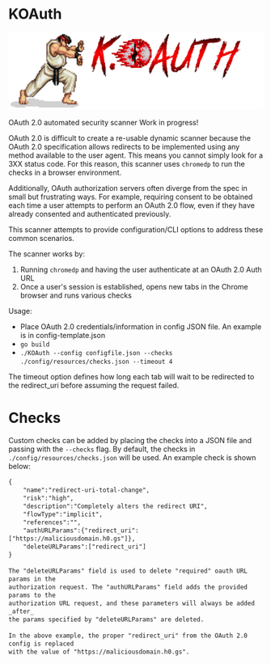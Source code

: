 # KOAuth
![alt text](https://github.com/morganc3/KOAuth/blob/master/docs/KOAuth.png)

OAuth 2.0 automated security scanner
Work in progress!

OAuth 2.0 is difficult to create a re-usable dynamic scanner because the OAuth 2.0 specification allows redirects to be implemented using any method available to the user agent. This means you cannot simply look for a 3XX status code. 
For this reason, this scanner uses `chromedp` to run the checks in a browser environment. 

Additionally, OAuth authorization servers often diverge from the spec in small but 
frustrating ways. For example, requiring consent to be obtained each time a user 
attempts to perform an OAuth 2.0 flow, even if they have already consented and authenticated 
previously. 

This scanner attempts to provide configuration/CLI options to address these common scenarios. 

The scanner works by:

1. Running `chromedp` and having the user authenticate at an OAuth 2.0 Auth URL
2. Once a user's session is established, opens new tabs in the Chrome browser and runs 
various checks

Usage:
- Place OAuth 2.0 credentials/information in config JSON file. An example is in config-template.json
- `go build`
- `./KOAuth --config configfile.json --checks ./config/resources/checks.json --timeout 4`

The timeout option defines how long each tab will wait to be redirected to the redirect_uri 
before assuming the request failed. 


# Checks
Custom checks can be added by placing the checks into a JSON file and passing with the `--checks` flag.
By default, the checks in `./config/resources/checks.json` will be used. An example check is shown 
below:

```
{
    "name":"redirect-uri-total-change",
    "risk":"high",
    "description":"Completely alters the redirect URI",
    "flowType":"implicit",
    "references":"",
    "authURLParams":{"redirect_uri":["https://maliciousdomain.h0.gs"]},
    "deleteURLParams":["redirect_uri"]
}

The "deleteURLParams" field is used to delete "required" oauth URL params in the 
authorization request. The "authURLParams" field adds the provided params to the 
authorization URL request, and these parameters will always be added _after_ 
the params specified by "deleteURLParams" are deleted. 

In the above example, the proper "redirect_uri" from the OAuth 2.0 config is replaced 
with the value of "https://maliciousdomain.h0.gs".
```